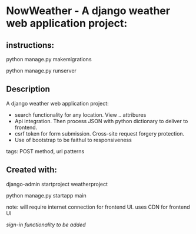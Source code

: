 # NowWeather - A django weather web application project:
## instructions: 
python manage.py makemigrations

python manage.py runserver

## Description
A django weather web application project:
* search functionality for any location. View .. attribures
* Api integration. Then process JSON with python dictionary to deliver to frontend.
* csrf token for form submission. Cross-site request forgery protection.
* Use of bootstrap to be faithul to responsiveness

tags: POST method, url patterns

## Created with:
django-admin startproject weatherproject

python manage.py startapp main


note: will require internet connection for frontend UI. uses CDN for frontend UI


*sign-in functionality to be added*
